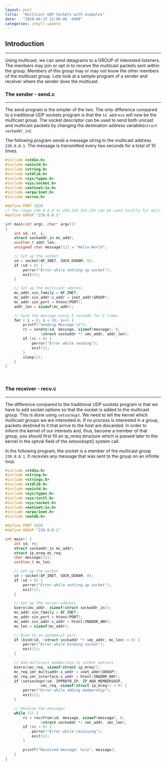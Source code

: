 ```yaml
---
layout: post
title:  "Multicast UDP Sockets with examples"
date:   "2020-04-15 12:00:00 -0400"
categories: jekyll update
---
```

## Introduction
-------
Using multicast, we can send datagrams to a GROUP of interested listeners. The members may join or opt in to receive the multicast packets sent within the group. Members of this group may or may not know the other members of the multicast group. Lets look at a sample program of a sender and receiver where the sender does the multicast.

### The sender - send.c
-------
The send program is the simpler of the two. The only difference compared to a traditional UDP sockets program is that the `to address` will now be the multicast group. The socket descriptor can be used to send both unicast and multicast packets by changing the destination address variable(`struct sockaddr_in`). 

The following program sends a message string to the multicast address `239.0.0.1`. The message is transmitted every two seconds for a total of 10 times.

```cpp
#include <stdio.h>
#include <unistd.h>
#include <string.h>
#include <stdlib.h>
#include <sys/types.h>
#include <sys/socket.h>
#include <netinet/in.h>
#include <arpa/inet.h>
#include <errno.h>

#define PORT 1820
// The range 239.0.0.0 to 239.255.255.255 can be used locally for multicast
#define GROUP "239.0.0.1"

int main(int argc, char* argv[])
{
    int sd, rc, i;
    struct sockaddr_in mc_addr;
    socklen_t addr_len;
    unsigned char message[12] = "Hello World";

    // Set up the socket
    sd = socket(AF_INET, SOCK_DGRAM, 0);
    if (sd < 0) {
        perror("Error while setting up socket");
        exit(1);
    }

    // Set up the multicast address
    mc_addr.sin_family = AF_INET;
    mc_addr.sin_addr.s_addr = inet_addr(GROUP);
    mc_addr.sin_port = htons(PORT);
    addr_len = sizeof(mc_addr);

    // Send the message every 5 seconds for 5 times
    for ( i = 0; i < 10; i++) {
        printf("Sending Message.\n");
        rc = sendto(sd, message, sizeof(message), 0,
                (struct sockaddr *) &mc_addr, addr_len);
        if (rc < 0) {
            perror("Error while sending");
            exit(1);
        }
        sleep(2);
    }
}
```

&nbsp;

### The receiver - recv.c
-------
The difference compared to the traditional UDP sockets program is that we have to add socket options so that the socket is added to the multicast group. This is done using `setsockopt`. We need to tell the kernel which multicast groups we are interested in. If no process is interested in a group, packets destined to it that arrive to the host are discarded. In order to inform the kernel of our interests and, thus, become a member of that group, you should first fill an ip_mreq structure which is passed later to the kernel in the optval field of the setsockopt() system call. 

In the following program, the socket is a member of the multicast group `239.0.0.1`. It recevies any message that was sent to the group on an infinite loop.

```cpp
#include <stdio.h>
#include <string.h>
#include <strings.h>
#include <stdlib.h>
#include <unistd.h>
#include <sys/types.h>
#include <sys/ioctl.h>
#include <sys/socket.h>
#include <netinet/in.h>
#include <arpa/inet.h>
#include <netdb.h>

#define PORT 1820
#define GROUP "239.0.0.1"

int main() {
    int sd, rc;
    struct sockaddr_in mc_addr;
    struct ip_mreq mc_req;
    char message[12];
    socklen_t mc_len;

    // Set up the socket
    sd = socket(AF_INET, SOCK_DGRAM, 0);
    if (sd < 0) {
        perror("Error while setting up socket");
        exit(1);
    }

    // Set up the server address
    bzero(&mc_addr, sizeof(struct sockaddr_in));
    mc_addr.sin_family = AF_INET;
    mc_addr.sin_port = htons(PORT);
    mc_addr.sin_addr.s_addr = htonl(INADDR_ANY);
    mc_len = sizeof(mc_addr);

    // Bind to an ephemeral port
    if (bind(sd, (struct sockaddr *) &mc_addr, mc_len) < 0) {
        perror("Error while binding socket");
        exit(1);
    }

    // Add multicast membership to socket options
    bzero(&mc_req, sizeof(struct ip_mreq));
    mc_req.imr_multiaddr.s_addr = inet_addr(GROUP);
    mc_req.imr_interface.s_addr = htonl(INADDR_ANY);
    if (setsockopt(sd, IPPROTO_IP, IP_ADD_MEMBERSHIP,
                &mc_req, sizeof(struct ip_mreq)) < 0) {
        perror("Error while adding membership");
        exit(1);
    }

    // Receive the messages
    while (1) {
        rc = recvfrom(sd, message, sizeof(message), 0,
                (struct sockaddr *) &mc_addr, &mc_len);
        if (rc < 0) {
            perror("Error while receiving");
            exit(1);
        }

        printf("Received message: %s\n", message);
    }
}
```
&nbsp;
